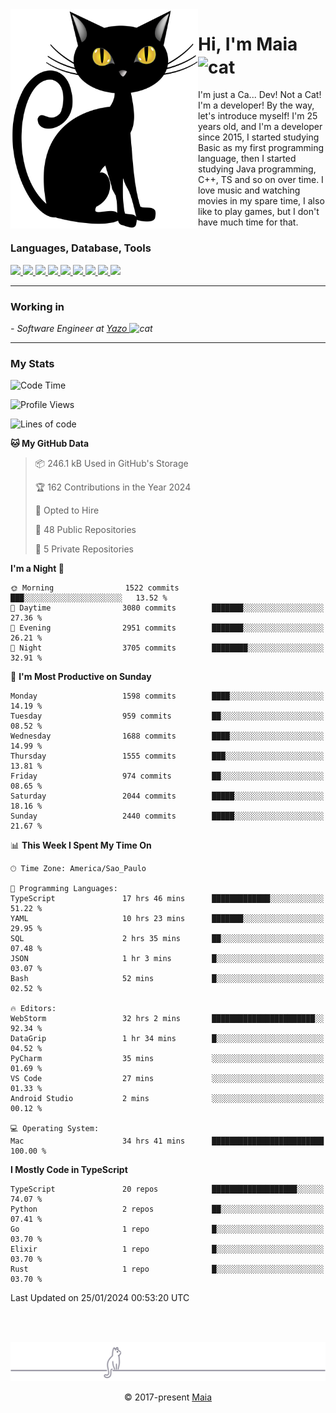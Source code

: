 <img align="left" src="https://raw.githubusercontent.com/gabrielmaialva33/gabrielmaialva33/master/assets/cat_0.png" alt="Stats" width="300px">

<h1 align="left">Hi, I'm Maia 
<img src="https://emojis.slackmojis.com/emojis/images/1643509834/36299/black-cat.gif?1643509834" width="50" height="60" align="center"  alt="cat"/>
</h1>

I'm just a Ca... Dev! Not a Cat! I'm a developer! By the way, let's introduce myself!
I'm 25 years old, and I'm a developer since 2015, I started studying Basic as my first programming
language, then I started studying Java programming, C++, TS and so on over time.
I love music and watching movies in my spare time, I also like to play games, but I don't have much time for that.

<h3 align="left">Languages, Database, Tools</h3>
<p>
  <a href="https://www.typescriptlang.org">
    <img src="https://skillicons.dev/icons?i=ts" />
  </a>
  <a href="https://go.dev">
    <img src="https://skillicons.dev/icons?i=go" />
  </a>
  <a href="https://www.python.org">
    <img src="https://skillicons.dev/icons?i=python" />
  </a>
  <a href="https://gradle.org">
    <img src="https://skillicons.dev/icons?i=gradle" />
  </a>
  <a href="https://redis.io">
    <img src="https://skillicons.dev/icons?i=redis" />
  </a>
  <a href="https://www.mongodb.com">
    <img src="https://skillicons.dev/icons?i=mongodb" />
  </a>
  <a href="https://nodejs.org">
    <img src="https://skillicons.dev/icons?i=nodejs" />
  </a>
  <a href="https://www.javascript.com">
    <img src="https://skillicons.dev/icons?i=js" />
  </a>
  <a href="https://www.docker.com">
    <img src="https://skillicons.dev/icons?i=docker" />
  </a>
</p>

<hr/>

<h3>Working in</h3>

<p><em> - Software Engineer at <a href="[https://pdasolucoes.com.br](https://yazo.com.br/)">Yazo
</a><img src="https://media.giphy.com/media/WUlplcMpOCEmTGBtBW/giphy.gif" width="30" alt="cat"> 
</em></p>

<hr/>

### My Stats

<!--START_SECTION:waka-->
![Code Time](http://img.shields.io/badge/Code%20Time-3%2C781%20hrs%2013%20mins-blue)

![Profile Views](http://img.shields.io/badge/Profile%20Views-2-blue)

![Lines of code](https://img.shields.io/badge/From%20Hello%20World%20I%27ve%20Written-3.0%20million%20lines%20of%20code-blue)

**🐱 My GitHub Data** 

> 📦 246.1 kB Used in GitHub's Storage 
 > 
> 🏆 162 Contributions in the Year 2024
 > 
> 💼 Opted to Hire
 > 
> 📜 48 Public Repositories 
 > 
> 🔑 5 Private Repositories 
 > 
**I'm a Night 🦉** 

```text
🌞 Morning                1522 commits        ███░░░░░░░░░░░░░░░░░░░░░░   13.52 % 
🌆 Daytime                3080 commits        ███████░░░░░░░░░░░░░░░░░░   27.36 % 
🌃 Evening                2951 commits        ███████░░░░░░░░░░░░░░░░░░   26.21 % 
🌙 Night                  3705 commits        ████████░░░░░░░░░░░░░░░░░   32.91 % 
```
📅 **I'm Most Productive on Sunday** 

```text
Monday                   1598 commits        ████░░░░░░░░░░░░░░░░░░░░░   14.19 % 
Tuesday                  959 commits         ██░░░░░░░░░░░░░░░░░░░░░░░   08.52 % 
Wednesday                1688 commits        ████░░░░░░░░░░░░░░░░░░░░░   14.99 % 
Thursday                 1555 commits        ███░░░░░░░░░░░░░░░░░░░░░░   13.81 % 
Friday                   974 commits         ██░░░░░░░░░░░░░░░░░░░░░░░   08.65 % 
Saturday                 2044 commits        █████░░░░░░░░░░░░░░░░░░░░   18.16 % 
Sunday                   2440 commits        █████░░░░░░░░░░░░░░░░░░░░   21.67 % 
```


📊 **This Week I Spent My Time On** 

```text
🕑︎ Time Zone: America/Sao_Paulo

💬 Programming Languages: 
TypeScript               17 hrs 46 mins      █████████████░░░░░░░░░░░░   51.22 % 
YAML                     10 hrs 23 mins      ███████░░░░░░░░░░░░░░░░░░   29.95 % 
SQL                      2 hrs 35 mins       ██░░░░░░░░░░░░░░░░░░░░░░░   07.48 % 
JSON                     1 hr 3 mins         █░░░░░░░░░░░░░░░░░░░░░░░░   03.07 % 
Bash                     52 mins             █░░░░░░░░░░░░░░░░░░░░░░░░   02.52 % 

🔥 Editors: 
WebStorm                 32 hrs 2 mins       ███████████████████████░░   92.34 % 
DataGrip                 1 hr 34 mins        █░░░░░░░░░░░░░░░░░░░░░░░░   04.52 % 
PyCharm                  35 mins             ░░░░░░░░░░░░░░░░░░░░░░░░░   01.69 % 
VS Code                  27 mins             ░░░░░░░░░░░░░░░░░░░░░░░░░   01.33 % 
Android Studio           2 mins              ░░░░░░░░░░░░░░░░░░░░░░░░░   00.12 % 

💻 Operating System: 
Mac                      34 hrs 41 mins      █████████████████████████   100.00 % 
```

**I Mostly Code in TypeScript** 

```text
TypeScript               20 repos            ███████████████████░░░░░░   74.07 % 
Python                   2 repos             ██░░░░░░░░░░░░░░░░░░░░░░░   07.41 % 
Go                       1 repo              █░░░░░░░░░░░░░░░░░░░░░░░░   03.70 % 
Elixir                   1 repo              █░░░░░░░░░░░░░░░░░░░░░░░░   03.70 % 
Rust                     1 repo              █░░░░░░░░░░░░░░░░░░░░░░░░   03.70 % 
```




 Last Updated on 25/01/2024 00:53:20 UTC
<!--END_SECTION:waka-->


<br/>
<br/>

<p align="center"><img src="https://raw.githubusercontent.com/gabrielmaialva33/gabrielmaialva33/master/assets/gray0_ctp_on_line.svg?sanitize=true" /></p>
<p align="center">&copy; 2017-present <a href="https://github.com/gabrielmaialva33/" target="_blank">Maia</a>
